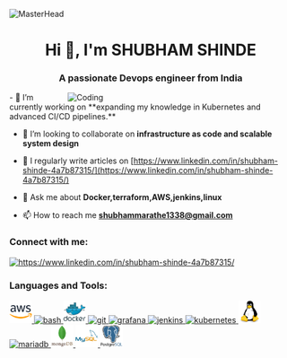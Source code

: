 ![MasterHead](https://camo.githubusercontent.com/8bf63e9802df235b5cf34505c9b1e1b747d68981ef754ac5863e7f699853bf84/68747470733a2f2f63646e2e6661756e2e6465762f70726f642f6d656469612f7075626c69632f6f726967696e616c5f696d616765732f4465764f70732d6d696e2e676966)
<h1 align="center">Hi 👋, I'm SHUBHAM SHINDE</h1>
<h3 align="center">A passionate Devops engineer from India</h3>
<img align="right" alt="Coding" width="400" src="https://camo.githubusercontent.com/533cb596de310678249a1befdaa2d9d09f998138efa447076da27d274516ed96/68747470733a2f2f6d69726f2e6d656469756d2e636f6d2f6d61782f313630302f302a334e3939346c465641776d565473594a2e676966">
- 🔭 I’m currently working on **expanding my knowledge in Kubernetes and advanced CI/CD pipelines.**

- 👯 I’m looking to collaborate on **infrastructure as code and scalable system design**

- 📝 I regularly write articles on [https://www.linkedin.com/in/shubham-shinde-4a7b87315/](https://www.linkedin.com/in/shubham-shinde-4a7b87315/)

- 💬 Ask me about **Docker,terraform,AWS,jenkins,linux**

- 📫 How to reach me **shubhammarathe1338@gmail.com**

<h3 align="left">Connect with me:</h3>
<p align="left">
<a href="https://linkedin.com/in/https://www.linkedin.com/in/shubham-shinde-4a7b87315/" target="blank"><img align="center" src="https://raw.githubusercontent.com/rahuldkjain/github-profile-readme-generator/master/src/images/icons/Social/linked-in-alt.svg" alt="https://www.linkedin.com/in/shubham-shinde-4a7b87315/" height="30" width="40" /></a>
</p>

<h3 align="left">Languages and Tools:</h3>
<p align="left"> <a href="https://aws.amazon.com" target="_blank" rel="noreferrer"> <img src="https://raw.githubusercontent.com/devicons/devicon/master/icons/amazonwebservices/amazonwebservices-original-wordmark.svg" alt="aws" width="40" height="40"/> </a> <a href="https://www.gnu.org/software/bash/" target="_blank" rel="noreferrer"> <img src="https://www.vectorlogo.zone/logos/gnu_bash/gnu_bash-icon.svg" alt="bash" width="40" height="40"/> </a> <a href="https://www.docker.com/" target="_blank" rel="noreferrer"> <img src="https://raw.githubusercontent.com/devicons/devicon/master/icons/docker/docker-original-wordmark.svg" alt="docker" width="40" height="40"/> </a> <a href="https://git-scm.com/" target="_blank" rel="noreferrer"> <img src="https://www.vectorlogo.zone/logos/git-scm/git-scm-icon.svg" alt="git" width="40" height="40"/> </a> <a href="https://grafana.com" target="_blank" rel="noreferrer"> <img src="https://www.vectorlogo.zone/logos/grafana/grafana-icon.svg" alt="grafana" width="40" height="40"/> </a> <a href="https://www.jenkins.io" target="_blank" rel="noreferrer"> <img src="https://www.vectorlogo.zone/logos/jenkins/jenkins-icon.svg" alt="jenkins" width="40" height="40"/> </a> <a href="https://kubernetes.io" target="_blank" rel="noreferrer"> <img src="https://www.vectorlogo.zone/logos/kubernetes/kubernetes-icon.svg" alt="kubernetes" width="40" height="40"/> </a> <a href="https://www.linux.org/" target="_blank" rel="noreferrer"> <img src="https://raw.githubusercontent.com/devicons/devicon/master/icons/linux/linux-original.svg" alt="linux" width="40" height="40"/> </a> <a href="https://mariadb.org/" target="_blank" rel="noreferrer"> <img src="https://www.vectorlogo.zone/logos/mariadb/mariadb-icon.svg" alt="mariadb" width="40" height="40"/> </a> <a href="https://www.mongodb.com/" target="_blank" rel="noreferrer"> <img src="https://raw.githubusercontent.com/devicons/devicon/master/icons/mongodb/mongodb-original-wordmark.svg" alt="mongodb" width="40" height="40"/> </a> <a href="https://www.mysql.com/" target="_blank" rel="noreferrer"> <img src="https://raw.githubusercontent.com/devicons/devicon/master/icons/mysql/mysql-original-wordmark.svg" alt="mysql" width="40" height="40"/> </a> <a href="https://www.postgresql.org" target="_blank" rel="noreferrer"> <img src="https://raw.githubusercontent.com/devicons/devicon/master/icons/postgresql/postgresql-original-wordmark.svg" alt="postgresql" width="40" height="40"/> </a> </p>
